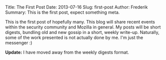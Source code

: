 Title: The First Post
Date: 2013-07-16
Slug: first-post
Author: Frederik
Summary: This is the first post, expect something meta.

This is the first post of hopefully many. This blog will share
recent events within the security community and Mozilla in general.
My posts will be short digests, bundling old and new gossip in a
short, weekly write-up.
Naturally, some of the work presented is not actually done by me. I'm
just the messenger :) 

**Update:** I have moved away from the weekly digests format.
